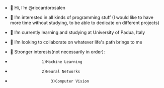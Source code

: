 - 👋 Hi, I’m @riccardorosalen

- 👀 I’m interested in all kinds of programming stuff (I would like to have more time without studying, to be able to dedicate on different projects)

- 🌱 I’m currently learning and studying at University of Padua, Italy

- 💞️ I’m looking to collaborate on whatever life's path brings to me 

- 🦾 Stronger interests(not necessarily in order): 
-					1)Machine Learning
-					2)Neural Networks
- 				        3)Computer Vision

 					
 					

<!---
riccardorosalen/riccardorosalen is a ✨ special ✨ repository because its `README.md` (this file) appears on your GitHub profile.
You can click the Preview link to take a look at your changes.
--->

